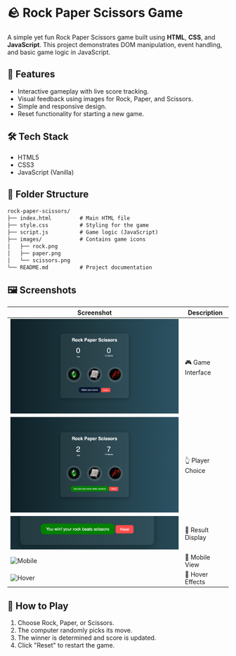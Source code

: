 # 🪨 Rock Paper Scissors Game

A simple yet fun Rock Paper Scissors game built using **HTML**, **CSS**, and **JavaScript**. This project demonstrates DOM manipulation, event handling, and basic game logic in JavaScript.

## 🚀 Features

- Interactive gameplay with live score tracking.
- Visual feedback using images for Rock, Paper, and Scissors.
- Simple and responsive design.
- Reset functionality for starting a new game.

## 🛠️ Tech Stack

- HTML5
- CSS3
- JavaScript (Vanilla)

## 📁 Folder Structure

```
rock-paper-scissors/
├── index.html         # Main HTML file
├── style.css          # Styling for the game
├── script.js          # Game logic (JavaScript)
├── images/            # Contains game icons
│   ├── rock.png
│   ├── paper.png
│   └── scissors.png
└── README.md          # Project documentation
```

## 🖼️ Screenshots


| Screenshot | Description |
|-----------|-------------|
| ![UI](https://github.com/i-am-gyan/Stone-Paper-Scissors/blob/e33d4c68884714ffdde703a60bd2fb5e0e9e841b/Screenshots/Game-Interface.png) | 🎮 Game Interface |
| ![Choice](https://github.com/i-am-gyan/Stone-Paper-Scissors/blob/340bedf17dfb9f64e55d08e965ebf3b0ad69dc20/Screenshots/Player-Choice.png) | 👆 Player Choice |
| ![Result](https://github.com/i-am-gyan/Stone-Paper-Scissors/blob/3404a4302fe5e7a5c134a1b7d5fde9867dae59f9/Screenshots/Result-Display.png) | 🤖 Result Display |
| ![Mobile](images/reset-button.png) | 📱 Mobile View |
| ![Hover](images/mobile-view.png) | 🎨 Hover Effects |


## 🧠 How to Play

1. Choose Rock, Paper, or Scissors.
2. The computer randomly picks its move.
3. The winner is determined and score is updated.
4. Click "Reset" to restart the game.

